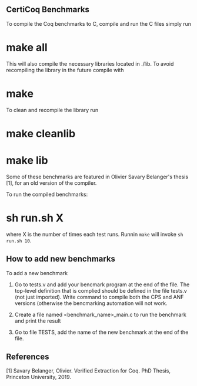 CertiCoq Benchmarks
-------------------
To compile the Coq benchmarks to C, compile and run the C files simply run

  # make all

This will also compile the necessary libraries located in ./lib. To avoid
recompiling the library in the future compile with

  # make

To clean and recompile the library run

  # make cleanlib
  # make lib

Some of these benchmarks are featured in Olivier Savary Belanger's thesis [1],
for an old version of the compiler.

To run the compiled benchmarks:

   # sh run.sh X

where X is the number of times each test runs. Runnin `make` will invoke `sh run.sh 10`.


How to add new benchmarks
-------------------------
To add a new benchmark

1) Go to tests.v and add your bencmark program at the end of the file. The
   top-level definition that is complied should be defined in the file tests.v
   (not just imported). Write command to compile both the CPS and ANF versions
   (otherwise the bencmarking automation will not work.

2) Create a file named <benchmark_name>_main.c to run the benchmark and print
   the result

3) Go to file TESTS, add the name of the new benchmark at the end of the file.


References
----------
[1] Savary Belanger, Olivier. Verified Extraction for Coq. PhD Thesis, Princeton University, 2019.